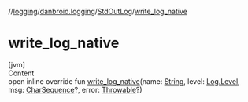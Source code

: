 //[logging](../../../index.md)/[danbroid.logging](../index.md)/[StdOutLog](index.md)/[write_log_native](write_log_native.md)



# write_log_native  
[jvm]  
Content  
open inline override fun [write_log_native](write_log_native.md)(name: [String](https://kotlinlang.org/api/latest/jvm/stdlib/kotlin/-string/index.html), level: [Log.Level](../-log/-level/index.md), msg: [CharSequence](https://kotlinlang.org/api/latest/jvm/stdlib/kotlin/-char-sequence/index.html)?, error: [Throwable](https://kotlinlang.org/api/latest/jvm/stdlib/kotlin/-throwable/index.html)?)  



